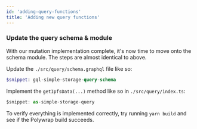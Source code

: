 ```yaml
---
id: 'adding-query-functions'
title: 'Adding new query functions'
---
```


### **Update the query schema & module**

With our mutation implementation complete, it's now time to move onto the schema module. The steps are almost identical to above.

Update the `./src/query/schema.graphql` file like so:

```graphql title="./src/query/schema.graphql"
$snippet: gql-simple-storage-query-schema
```

Implement the `getIpfsData(...)` method like so in `./src/query/index.ts`:

```typescript title="./src/query/index.ts"
$snippet: as-simple-storage-query
```

To verify everything is implemented correctly, try running `yarn build` and see if the Polywrap build succeeds.
